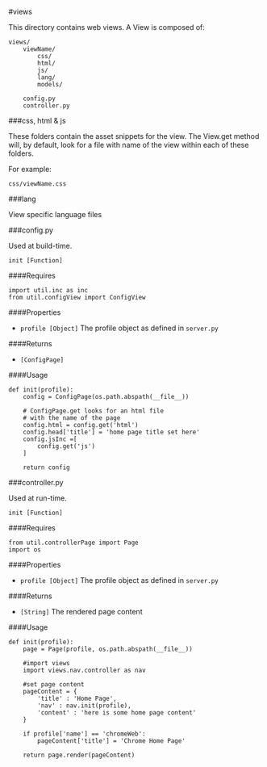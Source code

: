 #views

This directory contains web views.  A View is composed of:

	views/
		viewName/
			css/
			html/
			js/
			lang/
			models/

		config.py
		controller.py

###css, html & js

These folders contain the asset snippets for the view.  The View.get method will, by default, look for a file with name of the view within each of these folders.

For example:
	
	css/viewName.css

###lang

View specific language files

###config.py

Used at build-time.  

`init [Function]`

####Requires

	import util.inc as inc
	from util.configView import ConfigView

####Properties

- `profile [Object]` The profile object as defined in `server.py`

####Returns

- `[ConfigPage]`

####Usage

	def init(profile):
		config = ConfigPage(os.path.abspath(__file__))
	
		# ConfigPage.get looks for an html file
		# with the name of the page
		config.html = config.get('html')
		config.head['title'] = 'home page title set here'
		config.jsInc =[
			config.get('js')
		]
	
		return config

###controller.py

Used at run-time.  

`init [Function]`

####Requires

	from util.controllerPage import Page
	import os

####Properties

- `profile [Object]` The profile object as defined in `server.py`

####Returns

- `[String]` The rendered page content

####Usage

	def init(profile):
		page = Page(profile, os.path.abspath(__file__))
	
		#import views
		import views.nav.controller as nav
	
		#set page content
		pageContent = {
			'title' : 'Home Page',
			'nav' : nav.init(profile),
			'content' : 'here is some home page content'
		}
	
		if profile['name'] == 'chromeWeb':
			pageContent['title'] = 'Chrome Home Page'
	
		return page.render(pageContent)